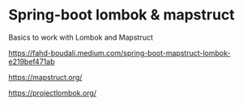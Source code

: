 # Spring-boot lombok & mapstruct

Basics to work with Lombok  and Mapstruct

https://fahd-boudali.medium.com/spring-boot-mapstruct-lombok-e219bef471ab

https://mapstruct.org/

https://projectlombok.org/

